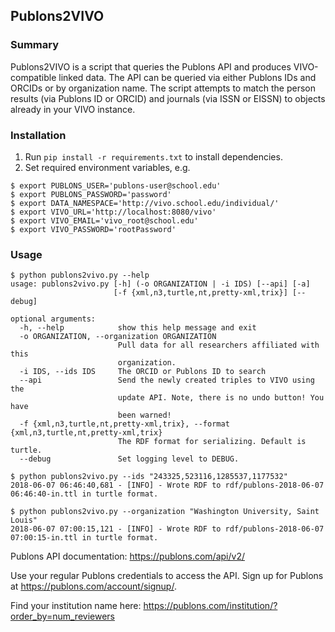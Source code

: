 ## Publons2VIVO
### Summary
Publons2VIVO is a script that queries the Publons API and produces VIVO-compatible linked data. The API can be queried via either Publons IDs and ORCIDs or by organization name. The script attempts to match the person results (via Publons ID or ORCID) and journals (via ISSN or EISSN) to objects already in your VIVO instance.

### Installation
1. Run `pip install -r requirements.txt` to install dependencies. 
2. Set required environment variables, e.g.
```
$ export PUBLONS_USER='publons-user@school.edu'
$ export PUBLONS_PASSWORD='password'
$ export DATA_NAMESPACE='http://vivo.school.edu/individual/'
$ export VIVO_URL='http://localhost:8080/vivo'
$ export VIVO_EMAIL='vivo_root@school.edu'
$ export VIVO_PASSWORD='rootPassword'
```
### Usage

```
$ python publons2vivo.py --help
usage: publons2vivo.py [-h] (-o ORGANIZATION | -i IDS) [--api] [-a]
                       [-f {xml,n3,turtle,nt,pretty-xml,trix}] [--debug]

optional arguments:
  -h, --help            show this help message and exit
  -o ORGANIZATION, --organization ORGANIZATION
                        Pull data for all researchers affiliated with this
                        organization.
  -i IDS, --ids IDS     The ORCID or Publons ID to search
  --api                 Send the newly created triples to VIVO using the
                        update API. Note, there is no undo button! You have
                        been warned!
  -f {xml,n3,turtle,nt,pretty-xml,trix}, --format {xml,n3,turtle,nt,pretty-xml,trix}
                        The RDF format for serializing. Default is turtle.
  --debug               Set logging level to DEBUG.

```
```
$ python publons2vivo.py --ids "243325,523116,1285537,1177532"
2018-06-07 06:46:40,681 - [INFO] - Wrote RDF to rdf/publons-2018-06-07 06:46:40-in.ttl in turtle format.

$ python publons2vivo.py --organization "Washington University, Saint Louis"
2018-06-07 07:00:15,121 - [INFO] - Wrote RDF to rdf/publons-2018-06-07 07:00:15-in.ttl in turtle format.
```

Publons API documentation: <https://publons.com/api/v2/>

Use your regular Publons credentials to access the API. Sign up for Publons at <https://publons.com/account/signup/>.

Find your institution name here:
<https://publons.com/institution/?order_by=num_reviewers>
